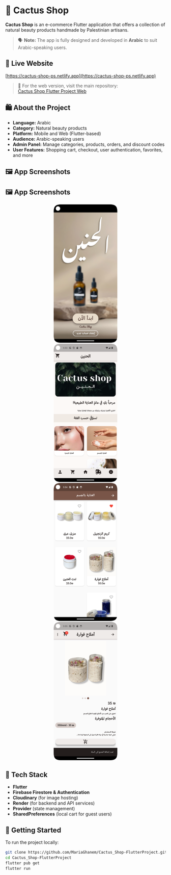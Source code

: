 # 🌵 Cactus Shop

**Cactus Shop** is an e-commerce Flutter application that offers a collection of natural beauty products handmade by Palestinian artisans.

> 🗣️ **Note:** The app is fully designed and developed in **Arabic** to suit Arabic-speaking users.

## 🔗 Live Website
[https://cactus-shop-ps.netlify.app](https://cactus-shop-ps.netlify.app)

> 📱 For the web version, visit the main repository:   
> [Cactus Shop Flutter Project Web](https://github.com/MariaGhanem/Cactus_Shop-FlutterProject-web-) 

## 🛍️ About the Project

- **Language:** Arabic  
- **Category:** Natural beauty products  
- **Platform:** Mobile and Web (Flutter-based)  
- **Audience:** Arabic-speaking users  
- **Admin Panel:** Manage categories, products, orders, and discount codes  
- **User Features:** Shopping cart, checkout, user authentication, favorites, and more  

## 🖼️ App Screenshots

## 🖼️ App Screenshots

<p align="center">
  <img src="screenshots/image1.png" alt="Screenshot 1" width="200"/>
  <br>
  <img src="screenshots/image2.png" alt="Screenshot 2" width="200"/>
  <br>
  <img src="screenshots/image3.png" alt="Screenshot 3" width="200"/>
  <br>
  <img src="screenshots/image4.png" alt="Screenshot 4" width="200"/>
</p>


## 🚀 Tech Stack

- **Flutter**
- **Firebase Firestore & Authentication**
- **Cloudinary** (for image hosting)
- **Render** (for backend and API services)
- **Provider** (state management)
- **SharedPreferences** (local cart for guest users)

## 🔧 Getting Started

To run the project locally:

```bash
git clone https://github.com/MariaGhanem/Cactus_Shop-FlutterProject.git
cd Cactus_Shop-FlutterProject
flutter pub get
flutter run
